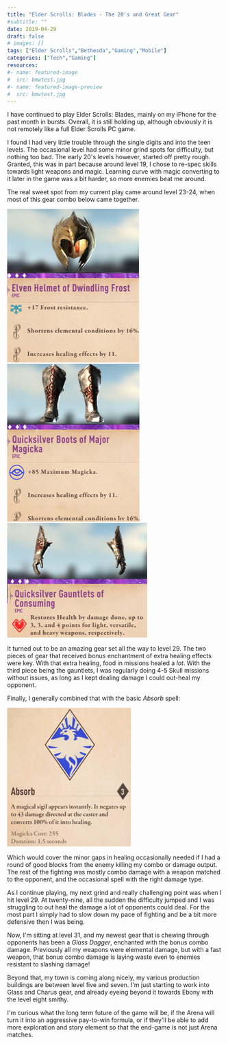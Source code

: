 ```yaml
---
title: "Elder Scrolls: Blades - The 20's and Great Gear"
#subtitle: ""
date: 2019-04-29
draft: false
# images: []
tags: ["Elder Scrolls","Bethesda","Gaming","Mobile"]
categories: ["Tech","Gaming"]
resources:
#- name: featured-image
#  src: bmwtest.jpg
#- name: featured-image-preview
#  src: bmwtest.jpg
---
```


I have continued to play Elder Scrolls: Blades, mainly on my iPhone for the past month in bursts. Overall, it is still holding up, although obviously it is not remotely like a full Elder Scrolls PC game. 

I found I had very little trouble through the single digits and into the teen levels. The occasional level had some minor grind spots for difficulty, but nothing too bad. The early 20's levels however, started off pretty rough. Granted, this was in part because around level 19, I chose to re-spec skills towards light weapons and magic. Learning curve with magic converting to it later in the game was a bit harder, so more enemies beat me around.

The real sweet spot from my current play came around level 23-24, when most of this gear combo below came together. 
<!--more-->
![Helm](2019-04-29_ESBlades_2.png)
![Boots](2019-04-29_ESBlades_3.png)
![Gauntlets](2019-04-29_ESBlades_1.png)

It turned out to be an amazing gear set all the way to level 29. The two pieces of gear that received bonus enchantment of extra healing effects were key. With that extra healing, food in missions healed a *lot*. With the third piece being the gauntlets, I was regularly doing 4-5 Skull missions without issues, as long as I kept dealing damage I could out-heal my opponent. 

Finally, I generally combined that with the basic *Absorb* spell:

![Absorb](2019-04-29_ESBlades_4.png)

Which would cover the minor gaps in healing occasionally needed if I had a round of good blocks from the enemy killing my combo or damage output. The rest of the fighting was mostly combo damage with a weapon matched to the opponent, and the occasional spell with the right damage type.

As I continue playing, my next grind and really challenging point was when I hit level 29. At twenty-nine, all the sudden the difficulty jumped and I was struggling to out heal the damage a lot of opponents could deal. For the most part I simply had to slow down my pace of fighting and be a bit more defensive then I was being. 

Now, I'm sitting at level 31, and my newest gear that is chewing through opponents has been a *Glass Dagger*, enchanted with the bonus combo damage. Previously all my weapons were elemental damage, but with a fast weapon, that bonus combo damage is laying waste even to enemies resistant to slashing damage!

Beyond that, my town is coming along nicely, my various production buildings are between level five and seven. I'm just starting to work into Glass and Charus gear, and already eyeing beyond it towards Ebony with the level eight smithy. 

I'm curious what the long term future of the game will be, if the Arena will turn it into an aggressive pay-to-win formula, or if they'll be able to add more exploration and story element so that the end-game is not just Arena matches. 
